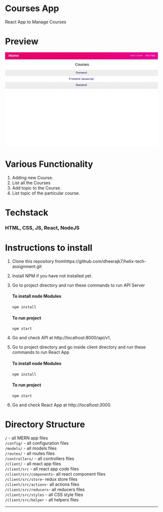 # Courses App

React App to Manage Courses

# Preview

![preview image](./assets/images/preview.gif)

# Various Functionality

1. Adding new Course.
2. List all the Courses
3. Add topic to the Course.
4. List topic of the particular course.

# Techstack

### HTML, CSS, JS, React, NodeJS

# Instructions to install

1. Clone this repository fromhttps://github.com/dheerajk7/helix-tech-assignment.git
2. Install NPM if you have not installed yet.
3. Go to project directory and run these commands to run API Server

   #### To install node Modules

   ```
   npm install
   ```

   #### To run project

   ```
   npm start
   ```

4. Go and check API at http://localhost:8000/api/v1.

5. Go to project directory and go inside client directory and run these commands to run React App

   #### To install node Modules

   ```
   npm install
   ```

   #### To run project

   ```
   npm start
   ```

6. Go and check React App at http://localhost:3000.

# Directory Structure

`/` - all MERN app files <br>
`/config/` - all configuration files <br>
`/models/` - all models files <br>
`/routes/` - all routes files <br>
`/controllers/` - all controllers files <br>
`/client/` - all react app files <br>
`/client/src` - all react app code files <br>
`/client/src/components`- all react component files <br>
`/client/src/store`- redux store files <br>
`/client/src/actions`- all actions files <br>
`/client/src/reducers`- all reducers files <br>
`/client/src/styles` - all CSS style files <br>
`/client/src/helper` - all helpers files <br>

---
